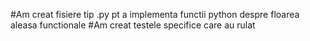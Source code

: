 #Am creat fisiere tip .py pt a implementa functii python despre floarea aleasa functionale #Am creat testele specifice care au rulat

